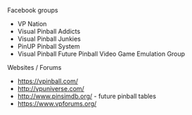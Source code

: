 Facebook groups 
* VP Nation
* Visual Pinball Addicts
* Visual Pinball Junkies
* PinUP Pinball System
* Visual Pinball Future Pinball Video Game Emulation Group


Websites / Forums
* https://vpinball.com/
* http://vpuniverse.com/
* http://www.pinsimdb.org/ - future pinball tables
* https://www.vpforums.org/